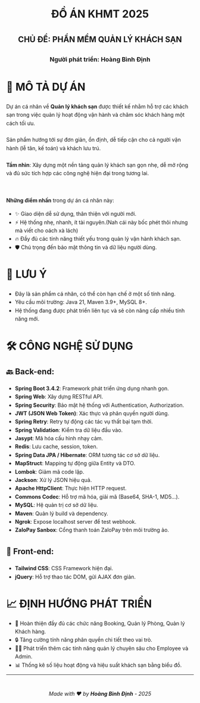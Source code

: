 <div class="header" align="center" style="max-width: 600px; line-height: 1.6;">

<h1>ĐỒ ÁN KHMT 2025</h1>
<h2>CHỦ ĐỀ: <b>PHẦN MỀM QUẢN LÝ KHÁCH SẠN</b></h2>
<h3>Người phát triển: <b>Hoàng Bình Định</b></h3> 

</div>

<div class="content" style="max-width: 600px; line-height: 1.6;">

# 🚀 MÔ TẢ DỰ ÁN

Dự án cá nhân về **Quản lý khách sạn** được thiết kế nhằm hỗ trợ các khách sạn trong việc quản lý hoạt động vận hành và chăm sóc khách hàng một cách tối ưu.  
<br>
Sản phẩm hướng tới sự đơn giản, ổn định, dễ tiếp cận cho cả người vận hành (lễ tân, kế toán) và khách lưu trú.  
<br>
**Tầm nhìn**: Xây dựng một nền tảng quản lý khách sạn gọn nhẹ, dễ mở rộng và đủ sức tích hợp các công nghệ hiện đại trong tương lai.

<br>

**Những điểm nhấn** trong dự án cá nhân này:

- ✨ Giao diện dễ sử dụng, thân thiện với người mới.
- ⚡ Hệ thống nhẹ, nhanh, ít tài nguyên.(Nah cái này bốc phét thôi nhưng mà viết cho oách xà lách)
- 🔥 Đầy đủ các tính năng thiết yếu trong quản lý vận hành khách sạn.
- 🛡️ Chú trọng đến bảo mật thông tin và dữ liệu người dùng.

# 📌 LƯU Ý

- Đây là sản phẩm cá nhân, có thể còn hạn chế ở một số tính năng.
- Yêu cầu môi trường: Java 21, Maven 3.9+, MySQL 8+.
- Hệ thống đang được phát triển liên tục và sẽ còn nâng cấp nhiều tính năng mới.

# 🛠️ CÔNG NGHỆ SỬ DỤNG

## 🔙 **Back-end**:

- **Spring Boot 3.4.2**: Framework phát triển ứng dụng nhanh gọn.
- **Spring Web**: Xây dựng RESTful API.
- **Spring Security**: Bảo mật hệ thống với Authentication, Authorization.
- **JWT (JSON Web Token)**: Xác thực và phân quyền người dùng.
- **Spring Retry**: Retry tự động các tác vụ thất bại tạm thời.
- **Spring Validation**: Kiểm tra dữ liệu đầu vào.
- **Jasypt**: Mã hóa cấu hình nhạy cảm.
- **Redis**: Lưu cache, session, token.
- **Spring Data JPA / Hibernate**: ORM tương tác cơ sở dữ liệu.
- **MapStruct**: Mapping tự động giữa Entity và DTO.
- **Lombok**: Giảm mã code lặp.
- **Jackson**: Xử lý JSON hiệu quả.
- **Apache HttpClient**: Thực hiện HTTP request.
- **Commons Codec**: Hỗ trợ mã hóa, giải mã (Base64, SHA-1, MD5...).
- **MySQL**: Hệ quản trị cơ sở dữ liệu.
- **Maven**: Quản lý build và dependency.
- **Ngrok**: Expose localhost server để test webhook.
- **ZaloPay Sanbox**: Cổng thanh toán ZaloPay trên môi trường ảo.

## 🔮 **Front-end**:

- **Tailwind CSS**: CSS Framework hiện đại.
- **jQuery**: Hỗ trợ thao tác DOM, gửi AJAX đơn giản.

# 📈 ĐỊNH HƯỚNG PHÁT TRIỂN

- 📅 Hoàn thiện đầy đủ các chức năng Booking, Quản lý Phòng, Quản lý Khách hàng.
- 🔒 Tăng cường tính năng phân quyền chi tiết theo vai trò.
- 🧑‍💼 Phát triển thêm các tính năng quản lý chuyên sâu cho Employee và Admin.
- 📊 Thống kê số liệu hoạt động và hiệu suất khách sạn bằng biểu đồ.

---

<div align="center" style="margin-top: 40px; font-style: italic; font-size: 14px;">
Made with ❤️ by <b>Hoàng Bình Định</b> - 2025
</div>

</div>
